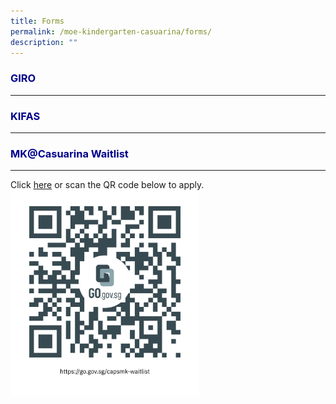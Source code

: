 ```yaml
---
title: Forms
permalink: /moe-kindergarten-casuarina/forms/
description: ""
---
```

<h3 style="color:DarkBlue;">GIRO</h3>

---

<h3 style="color:DarkBlue;">KIFAS</h3>

---

<h3 style="color:DarkBlue;">MK@Casuarina Waitlist</h3>

---
Click [here](https://go.gov.sg/capsmk-waitlist) or scan the QR code below to apply. 
<img src="images/1capsmk-waitlist.png" style="width:60%">
